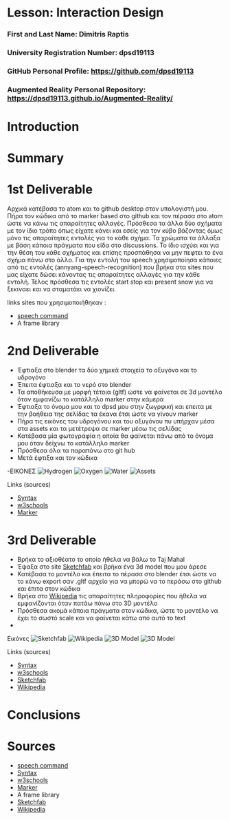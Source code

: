 # Lesson: Interaction Design

### First and Last Name: Dimitris Raptis
### University Registration Number: dpsd19113
### GitHub Personal Profile: https://github.com/dpsd19113
### Augmented Reality Personal Repository: https://dpsd19113.github.io/Augmented-Reality/

# Introduction

# Summary


# 1st Deliverable
Αρχικά κατέβασα το atom και το github desktop στον υπολογιστή μου. 
Πήρα τον κώδικα από το marker based στο github και τον πέρασα στο atom ώστε να κάνω τις απαραίτητες αλλαγές.
Πρόσθεσα τα άλλα δύο σχήματα με τον ίδιο τρόπο όπως είχατε κάνει και εσείς για τον κύβο βάζοντας όμως μόνο τις απαραίτητες εντολές για το κάθε σχήμα.
Τα χρώματα τα άλλαξα με βάση κάποια πράγματα που είδα στο discussions.
Το ίδιο ισχύει και για την θέση του κάθε σχήματος και επίσης προσπάθησα να μην πεφτει το ένα σχήμα πάνω στο άλλο.
Για την εντολή του speech χρησιμοποίησα κάποιες από τις εντολές (annyang-speech-recognition) που βρήκα στα sites που μας είχατε δώσει κάνοντας τις απαραίτητες αλλαγές για την κάθε εντολή.
Τέλος πρόσθεσα τις εντολές start stop και present snow για να ξεκιναει και να σταματάει να χιονίζει.



links sites που χρησιμοποιήθηκαν :
- [speech command](https://www.npmjs.com/package/aframe-speech-command-component?fbclid=IwAR1ARcfi233UV9Pch2uzhVzmyfErhGay3xs1jlC6ZxhI24JP510elv3JC8A)
- A frame library




# 2nd Deliverable
- Έφτιαξα στο blender τα δύο χημικά στοιχεία το οξυγόνο και το υδρογόνο 
- Έπειτα έφτιαξα και το νερό στο blender
- Τα αποθήκευσα με μορφή τέτοια (gltf) ώστε να φαίνεται σε 3d μοντέλο όταν εμφανίζω το κατάλληλο marker στην κάμερα
- Έφτιαξα το όνομα μου και το dpsd μου στην ζωγρφική και επειτα με την βοήθεια της σελίδας τα έκανα έτσι ώστε να γίνουν marker
- Πήρα τις εικόνες του υδρογόνου και του οξυγόνου πυ υπήρχαν μέσα στα assets και τα μετέτρεψα σε marker μέσω τις σελίδας
- Κατέβασα μία φωτογραφία η οποία θα φαίνεται πάνω από το όνομα μου όταν δείχνω το κατάλληλο marker
- Πρόσθεσα όλα τα παραπάνω στο git hub
- Μετά έφτιξα και τον κώδικα


-ΕΙΚΟΝΕΣ
![Hydrogen](https://github.com/dpsd19113/Augmented-Reality/blob/main/marker_based/hydrogen.png)
![Oxygen](https://github.com/dpsd19113/Augmented-Reality/blob/main/marker_based/oxygen.png)
![Water](https://github.com/dpsd19113/Augmented-Reality/blob/main/marker_based/water.png)
![Assets](https://github.com/dpsd19113/Augmented-Reality/blob/main/marker_based/assets_image.png)

Links (sources)
- [Syntax](https://docs.github.com/en/get-started/writing-on-github/getting-started-with-writing-and-formatting-on-github/basic-writing-and-formatting-syntax)
- [w3schools](https://www.w3schools.com/html/default.asp)
- [Marker](https://jeromeetienne.github.io/AR.js/three.js/examples/marker-training/examples/generator.html)



# 3rd Deliverable 
- Βρήκα το αξιοθέατο το οποίο ήθελα να βάλω το Taj Mahal
- Έψαξα στο site [Sketchfab](https://sketchfab.com/feed) και βρήκα ένα 3d model που μου άρεσε
- Κατέβασα το μοντέλο και έπειτα το πέρασα στο blender έτσι ώστε να το κάνω export σαν .gltf αρχείο για να μπορώ να το περάσω στο github και έπιτα στον κώδικα
- Βρήκα στο [Wikipedia](https://en.wikipedia.org/wiki/Taj_Mahal) τις απαραίτητες πληροφορίες που ήθελα να εμφανίζονται όταν πατάω πάνω στο 3D μοντέλο 
- Πρόσθεσα ακομά κάποια πράγματα στον κώδικα, ώστε το μοντέλο να έχει το σωστό scale και να φαίνεται κάτω από αυτό το text 
- 

Εικόνες
![Sketchfab](https://github.com/dpsd19113/Augmented-Reality/blob/main/location_based/sketchfab.png)
![Wikipedia](https://github.com/dpsd19113/Augmented-Reality/blob/main/location_based/wikipedia.png)
![3D Model](https://github.com/dpsd19113/Augmented-Reality/blob/main/location_based/wikipedia.png)
![3D Model](https://github.com/dpsd19113/Augmented-Reality/blob/main/location_based/3dmodel.png)

Links (sources)
- [Syntax](https://docs.github.com/en/get-started/writing-on-github/getting-started-with-writing-and-formatting-on-github/basic-writing-and-formatting-syntax)
- [w3schools](https://www.w3schools.com/html/default.asp)
- [Sketchfab](https://sketchfab.com/feed) 
- [Wikipedia](https://en.wikipedia.org/wiki/Taj_Mahal)
# Conclusions


# Sources
- [speech command](https://www.npmjs.com/package/aframe-speech-command-component?fbclid=IwAR1ARcfi233UV9Pch2uzhVzmyfErhGay3xs1jlC6ZxhI24JP510elv3JC8A)
- [Syntax](https://docs.github.com/en/get-started/writing-on-github/getting-started-with-writing-and-formatting-on-github/basic-writing-and-formatting-syntax)
- [w3schools](https://www.w3schools.com/html/default.asp)
- [Marker](https://jeromeetienne.github.io/AR.js/three.js/examples/marker-training/examples/generator.html)
- A frame library
- [Sketchfab](https://sketchfab.com/feed)
- [Wikipedia](https://en.wikipedia.org/wiki/Taj_Mahal)
